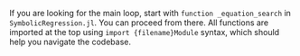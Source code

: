 If you are looking for the main loop, start with `function _equation_search` in `SymbolicRegression.jl`. You can proceed from there.
All functions are imported at the top using `import {filename}Module` syntax, which should help you navigate the codebase.

